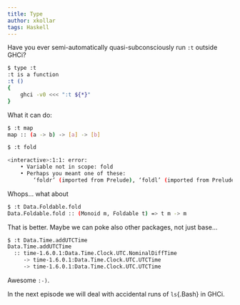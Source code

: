 ```yaml
---
title: Type
author: xkollar
tags: Haskell
---
```

Have you ever semi-automatically quasi-subconsciously run `:t` outside GHCi?

```Bash
$ type :t
:t is a function
:t () 
{ 
    ghci -v0 <<< ":t ${*}"
}
```

What it can do:

```Bash
$ :t map
map :: (a -> b) -> [a] -> [b]
```

```Bash
$ :t fold

<interactive>:1:1: error:
    • Variable not in scope: fold
    • Perhaps you meant one of these:
        ‘foldr’ (imported from Prelude), ‘foldl’ (imported from Prelude)
```

Whops… what about

```Bash
$ :t Data.Foldable.fold
Data.Foldable.fold :: (Monoid m, Foldable t) => t m -> m
```

That is better. Maybe we can poke also other packages, not just base…

```Bash
$ :t Data.Time.addUTCTime
Data.Time.addUTCTime
  :: time-1.6.0.1:Data.Time.Clock.UTC.NominalDiffTime
     -> time-1.6.0.1:Data.Time.Clock.UTC.UTCTime
     -> time-1.6.0.1:Data.Time.Clock.UTC.UTCTime
```

Awesome `:-)`.

In the next episode we will deal with accidental runs of `ls`{.Bash} in GHCi.
